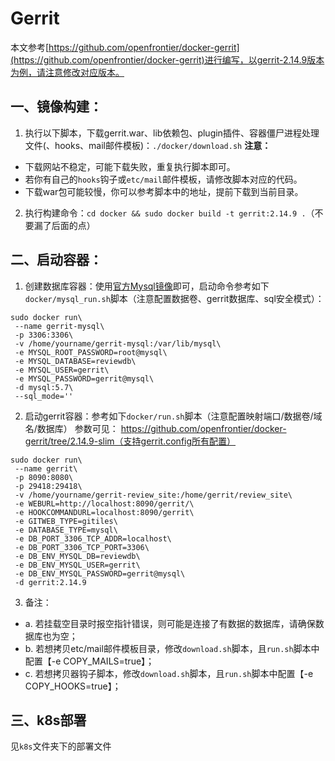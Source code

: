 # Gerrit

本文参考[https://github.com/openfrontier/docker-gerrit](https://github.com/openfrontier/docker-gerrit)进行编写，以gerrit-2.14.9版本为例，请注意修改对应版本。

## 一、镜像构建：
1. 执行以下脚本，下载gerrit.war、lib依赖包、plugin插件、容器僵尸进程处理文件(、hooks、mail邮件模板)：`./docker/download.sh`
**注意：**
  - 下载网站不稳定，可能下载失败，重复执行脚本即可。
  - 若你有自己的`hooks`钩子或`etc/mail`邮件模板，请修改脚本对应的代码。
  - 下载war包可能较慢，你可以参考脚本中的地址，提前下载到当前目录。
2. 执行构建命令：`cd docker && sudo docker build -t gerrit:2.14.9 .`（不要漏了后面的点）

## 二、启动容器：
1. 创建数据库容器：使用[官方Mysql镜像](https://hub.docker.com/_/mysql/)即可，启动命令参考如下`docker/mysql_run.sh`脚本（注意配置数据卷、gerrit数据库、sql安全模式）：
```
sudo docker run\
 --name gerrit-mysql\
 -p 3306:3306\
 -v /home/yourname/gerrit-mysql:/var/lib/mysql\
 -e MYSQL_ROOT_PASSWORD=root@mysql\
 -e MYSQL_DATABASE=reviewdb\
 -e MYSQL_USER=gerrit\
 -e MYSQL_PASSWORD=gerrit@mysql\
 -d mysql:5.7\
 --sql_mode=''
```
2. 启动gerrit容器：参考如下`docker/run.sh`脚本（注意配置映射端口/数据卷/域名/数据库）
参数可见： https://github.com/openfrontier/docker-gerrit/tree/2.14.9-slim（支持gerrit.config所有配置）
```
sudo docker run\
 --name gerrit\
 -p 8090:8080\
 -p 29418:29418\
 -v /home/yourname/gerrit-review_site:/home/gerrit/review_site\
 -e WEBURL=http://localhost:8090/gerrit/\
 -e HOOKCOMMANDURL=localhost:8090/gerrit\
 -e GITWEB_TYPE=gitiles\
 -e DATABASE_TYPE=mysql\
 -e DB_PORT_3306_TCP_ADDR=localhost\
 -e DB_PORT_3306_TCP_PORT=3306\
 -e DB_ENV_MYSQL_DB=reviewdb\
 -e DB_ENV_MYSQL_USER=gerrit\
 -e DB_ENV_MYSQL_PASSWORD=gerrit@mysql\
 -d gerrit:2.14.9
```
3. 备注：
  - a. 若挂载空目录时报空指针错误，则可能是连接了有数据的数据库，请确保数据库也为空；
  - b. 若想拷贝etc/mail邮件模板目录，修改`download.sh`脚本，且`run.sh`脚本中配置【-e COPY_MAILS=true】；
  - c. 若想拷贝器钩子脚本，修改`download.sh`脚本，且`run.sh`脚本中配置【-e COPY_HOOKS=true】；

## 三、k8s部署
见`k8s`文件夹下的部署文件